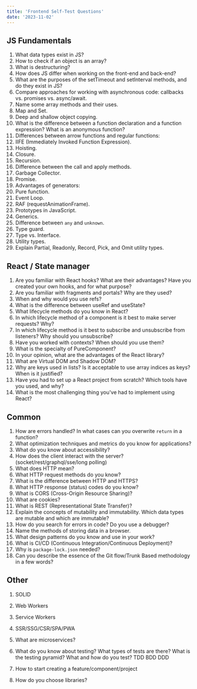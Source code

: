 ```yaml
---
title: 'Frontend Self-Test Questions'
date: '2023-11-02'
---
```


## JS Fundamentals

1. What data types exist in JS?
2. How to check if an object is an array?
3. What is destructuring?
4. How does JS differ when working on the front-end and back-end?
5. What are the purposes of the setTimeout and setInterval methods, and do they exist in JS?
6. Compare approaches for working with asynchronous code: callbacks vs. promises vs. async/await.
7. Name some array methods and their uses.
8. Map and Set.
9. Deep and shallow object copying.
10. What is the difference between a function declaration and a function expression? What is an anonymous function?
11. Differences between arrow functions and regular functions:
12. IIFE (Immediately Invoked Function Expression).
13. Hoisting.
14. Closure.
15. Recursion.
16. Difference between the call and apply methods.
17. Garbage Collector.
18. Promise.
19. Advantages of generators:
20. Pure function.
21. Event Loop.
22. RAF (requestAnimationFrame).
23. Prototypes in JavaScript.
24. Generics.
25. Difference between `any` and `unknown`.
26. Type guard.
27. Type vs. Interface.
28. Utility types.
29. Explain Partial, Readonly, Record, Pick, and Omit utility types.

## React / State manager

1. Are you familiar with React hooks? What are their advantages? Have you created your own hooks, and for what purpose?
2. Are you familiar with fragments and portals? Why are they used?
3. When and why would you use refs?
4. What is the difference between useRef and useState?
5. What lifecycle methods do you know in React?
6. In which lifecycle method of a component is it best to make server requests? Why?
7. In which lifecycle method is it best to subscribe and unsubscribe from listeners? Why should you unsubscribe?
8. Have you worked with contexts? When should you use them?
9. What is the specialty of PureComponent?
10. In your opinion, what are the advantages of the React library?
11. What are Virtual DOM and Shadow DOM?
12. Why are keys used in lists? Is it acceptable to use array indices as keys? When is it justified?
13. Have you had to set up a React project from scratch? Which tools have you used, and why?
14. What is the most challenging thing you've had to implement using React?

## Common

1. How are errors handled? In what cases can you overwrite `return` in a function?
2. What optimization techniques and metrics do you know for applications?
3. What do you know about accessibility?
4. How does the client interact with the server? (socket/rest/graphql/sse/long polling)
5. What does HTTP mean?
6. What HTTP request methods do you know?
7. What is the difference between HTTP and HTTPS?
8. What HTTP response (status) codes do you know?
9. What is CORS (Cross-Origin Resource Sharing)?
10. What are cookies?
11. What is REST (Representational State Transfer)?
12. Explain the concepts of mutability and immutability. Which data types are mutable and which are immutable?
13. How do you search for errors in code? Do you use a debugger?
14. Name the methods of storing data in a browser.
15. What design patterns do you know and use in your work?
16. What is CI/CD (Continuous Integration/Continuous Deployment)?
17. Why is `package-lock.json` needed?
18. Can you describe the essence of the Git flow/Trunk Based methodology in a few words?

## Other

1. SOLID
2. Web Workers
3. Service Workers
4. SSR/SSG/CSR/SPA/PWA
5. What are microservices?
6. What do you know about testing? What types of tests are there? What is the testing pyramid? What and how do you test?
   TDD
   BDD
   DDD

7. How to start creating a feature/component/project
8. How do you choose libraries?
